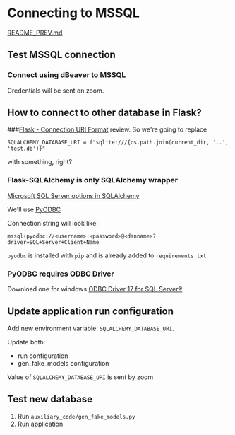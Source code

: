 # Connecting to MSSQL

[README_PREV.md](./README_PREV.md)

## Test MSSQL connection

### Connect using dBeaver to MSSQL
Credentials will be sent on zoom.

## How to connect to other database in Flask?

###[Flask - Connection URI Format][] review.
So we're going to replace
```
SQLALCHEMY_DATABASE_URI = f"sqlite:///{os.path.join(current_dir, '..', 'test.db')}"
```
with something, right?

### Flask-SQLAlchemy is only SQLAlchemy wrapper
[Microsoft SQL Server options in SQLAlchemy][]

We'll use [PyODBC][]

Connection string will look like:
```
mssql+pyodbc://<username>:<password>@<dsnname>?driver=SQL+Server+Client+Name
```
`pyodbc` is installed with `pip` and is already added to `requirements.txt`.

### PyODBC requires ODBC Driver
Download one for windows [ODBC Driver 17 for SQL Server®][]

## Update application run configuration
Add new environment variable: `SQLALCHEMY_DATABASE_URI`.

Update both:
* run configuration
* gen_fake_models configuration

Value of `SQLALCHEMY_DATABASE_URI` is sent by zoom

## Test new database
1. Run `auxiliary_code/gen_fake_models.py`
1. Run application

[Flask - Connection URI Format]: https://flask-sqlalchemy.palletsprojects.com/en/2.x/config/#connection-uri-format
[Microsoft SQL Server options in SQLAlchemy]: https://docs.sqlalchemy.org/en/14/dialects/mssql.html
[PyODBC]: https://docs.sqlalchemy.org/en/14/dialects/mssql.html
[ODBC Driver 17 for SQL Server®]: https://www.microsoft.com/en-us/download/details.aspx?id=56567
